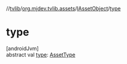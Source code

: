 //[tvlib](../../../index.md)/[org.mjdev.tvlib.assets](../index.md)/[IAssetObject](index.md)/[type](type.md)

# type

[androidJvm]\
abstract val [type](type.md): [AssetType](../-asset-type/index.md)
